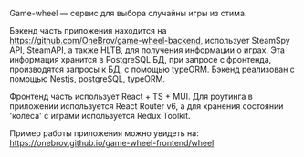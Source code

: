 Game-wheel — сервис для выбора случайны игры из стима. 

Бэкенд часть приложения находится на https://github.com/OneBrov/game-wheel-backend, использует SteamSpy API, SteamAPI, а также HLTB, для получения информации о играх.
Эта информация хранится в PostgreSQL БД, при запросе с фронтенда, производятся запросы к БД, с помощью typeORM. 
Бэкенд реализован с помощью Nestjs, postgreSQL, typeORM.

Фронтенд часть использует React + TS + MUI. Для роутинга в приложении используется React Router v6, а для хранения состоянии 'колеса' с играми используется Redux Toolkit.

Пример работы приложения можно увидеть на: https://onebrov.github.io/game-wheel-frontend/wheel
